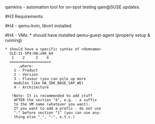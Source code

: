 qamkins - automation tool for on-spot 
testing qam@SUSE updates.

#H3 Requirements:

#H4 - qemu-kvm, libvirt installed

#H4 - VMs:
	* should have installed qemu-guest-agent
	  (properly setup & running)

	* should have a specific syntax of <domname>
	  SLE:11-SP4:HA:x86_64
	   1    2     3    4
	  ===================
	      ,where:
		1 - Product
		2 - Version
		3 - Flavour (you can pile up more
		modules like HA_SDK_BASE_SAP_WE)
		4 - Architecture

	   !Note: It is recommended to add stuff 
	    AFTER the section "4", e.g. - a suffix 
	    to the VM name (whatever you want).
	    If you want to add a prefix - do not use
	    ":" before section "1" (you can use any-
	    thing else "_", "-", e.t.c.)


 
